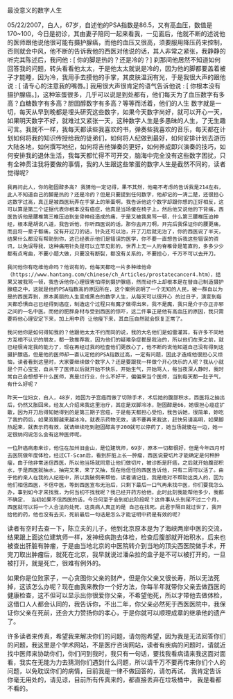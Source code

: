 最没意义的数字人生

   05/22/2007，白人，67岁，自述他的PSA指数是86.5，又有高血压，数值是170~100，今日是初诊，其由妻子陪同一起来看我，一见面后，他就不断的述说他的医师跟他说他很可能有摄护腺癌，而他的血压又很高，须要服用降压药来控制，否则就会中风，他不断的告诉我他的西医对他说的话，其人非常之紧张，我静静的听完其陈述后，我问他 : [ 你的脚是热的？还是冷的？] 刹那间他居然不知道如何回答我的问题，转头看看他太太，于是他太太就说是冷的，因为他的脚都要盖着被子才能睡，因为冷，我用手去摸他的手掌，其皮肤温润有光，于是我很大声的跟他说 : [ 请专心的注意我的嘴唇。] 我用很大声很肯定的语气告诉他说 : [ 你根本没有摄护腺癌。]，这种笨蛋很多，几乎可以说是到处都有，他们每天为了血压数字有多高？血糖数字有多高？胆固醇数字有多高？等等而活着，他们的人生 数字就是一切，每天从早到晚都是埋头研究这些数字，如果今天数字尚好，就可以开心一天，如果明天数字不好，就难过又紧张一天，这种数字人生是多愚昧的人生，了无生趣可言。我就不一样，我每天都读些我喜欢的书，弹奏些我喜欢的音乐，每天都在计划如何将我的知识传授给我的徒弟们，如何将人纪做到最好，如何安排计划去游历大陆各地，如何撰写地纪，如何将吉他弹奏的更好，如何养成即兴演奏的技巧，如何安排我的退休生活，我每天都忙得不可开交，脑海中完全没有这些数字困扰，只有全神贯注我将要做的事情，我的人生跟这些笨蛋的数字人生是截然不同的，读者觉得呢?

    我再问此人，你的胆固醇多高? 我猜他一定记得，果不其然，他毫不考虑的告诉我是214左右，此人不知道自己的脚是热的？还是冷的？但是只要提到任何数字，他却记的一清二楚，还很担心这数字过高，真正是被西医玩弄在手掌上的笨蛋啊，我告诉他这个数字却跟你想的正好相反，这可以算是第二个证据代表你根本没有癌症，他真是当场傻在椅子上，然后他又说他的下背痛，西医告诉他是腰椎第三椎压迫到坐骨神经造成的痛，于是又被我臭骂一顿，什么第三腰椎压迫神经，根本是胡说八道，我告诉他，你听西医说的话，那你去开刀啊，开完后我保证你的腰更痛，而且将一辈子都痛，没有开过刀的话，针灸还可以治，开了刀后就无治了，你的西医说了半天，结果什么都没有帮助到你，这已经表示他们是错误的医学，你不要一直想告诉我这些错误的资讯，以免误导我，这种痛用针灸是可以立竿见影的，世界上无一人的脊椎骨是笔直的，多多少少都有点弯曲，不要小题大做，只要没有断裂，都没有关系的，不要担心，千万不可以去开刀。

    我问他你有吃维他命吗？他说有的，他每天都吃一片多种维他命（https://www.hantang.com/chinese/ch_Articles/prostatecancer4.htm），结果又被我骂一顿，我告诉他你心理很害怕得到摄护腺癌，然而动作上却根本是在替自己制造摄护腺癌之中，这就是他的PSA指数高的原因所在，这个案例说明了一个无知的人民，被一群自以为是的西医弄到，原本美丽的人生变成黑白的数字人生，从每天可以很开心 的过日子，演变到每天都恐惧自己已经得到癌症，制造这个过程只有魔才做得出来，我不是魔，我只是介于亦正亦邪之间的一名中医。而他的肥胖身材与受到西医的惊吓，这二件事正是他有高血压的原因，我只需要将他心理安定下来，加上用中药 让他瘦下来，其血压自然就会恢复正常了。

    我问他你是如何得知我的？他跟他太太不约而同的说，我的大名他们是如雷灌耳，有许多不同地方互相不认识的朋友，都一致推荐我，因为他们的疑难杂症都是我治的，所以他们在来之前，就已经很肯定我的能力了，现在再经过我的检查他们更放心了，他不断的说他知道自己没有得到这摄护腺癌，但是他的医师却一直认定他的PSA指数过高，一定有问题，因此才造成他很担心又烦恼，读者看到这里时，大家要继续做个数字人？还是要跟我一样做个开心快乐的人呢？我从小就是个开心宝宝，自从干了医师以后就开始不快乐，开始生气，开始骂人，每当夜深人静时，我时常自己会想想干什么医师，真是烂行业，什么不好干，偏偏来当个医师，当到每天都一肚子气，有什么好呢？

    昨天一位妇女，白人，48岁，她因为子宫癌而做了切除手术，术后她的腹部积水，西医将之抽出后，仍然又胀回来，经友人介绍来我这里治疗，其症是双脚冷冰，胆固醇是66，她很担心癌症扩散，因为开刀后得知她得到的是第三期子宫癌，于是每天都担心受怕，我告诉她，很简单，妳吃了我的药后，如果双脚越来越冰冷，就表示药物无效，请不要再来我这，赶快另请高明，如果脚热起来，就表示药有效，就请继续吃到胆固醇高于200就可以停药了，她当场就傻在一边，她一定很纳闷说怎么会有这种医师呢。

    一位肝癌病患来诊，他住在加州旧金山，是位建筑师，69岁，原本一切都很好，但是今年四月时去医院做年度体检，经过CT-Scan后，看到肝脏上长一肿瘤，西医说要切片才能确定是何种肿瘤，由于他非常迷信西医，所以他当场就同意让他们做切片，被诊断是肝癌，之后就开始腹部积水，于是西医就抽水，抽完又来，来了又抽，现在他信任的西医告诉他，只有二周可以活了。由于他的亲人在我的人纪班中，所以我破例来帮他，读者请记住，我是绝对不帮助这类人的，因为他们相信西医，不信中医，等到西医宣布无治后，只剩下最后一口气再来找中医，你们要我怎么办，事到如今才来找我，为何当初不找我呢？我已经开药方给他，此时此刻我能帮他多少，我都不确定， 当初如果不信西医的话，今日何至于会到如此阶段呢？这件事从头到尾不过二个月，西医就可以将一个人合法的处死，这类病人真正的是 自己在找死。此君于隔日就过世了，我开给他的药，他也没有去买，死前最后一句话是怎么才能证明中药是有效的呢?

   读者有空时去查一下，陈立夫的儿子，他到北京原本是为了海峡两岸中医的交流，结果跟上面这位建筑师一样，发神经病跑去体检，检查后腹部就开始积水，后来也被查出肝脏有肿瘤，于是由当地北京的中医院转介到当地的顶尖西医院做手术，开完刀取出肿瘤后，就死在北京，我早就说过潘朵拉的盒子是不可以被打开的，一旦被打开，就是死亡，很难有例外的。

   如果你是位败家子，一心贪图你父亲的财产，但是你父亲又很长寿，所以无法死掉，这该怎么办呢？现在由我来教你一个好方法，你每半年就带你父亲去做西医的健康检查，这不但可以显示出你很爱你父亲，不希望他死，所以才带他去做体检，这借口人人都会认同的，我告诉你，不出二年，你父亲必然死于西医医院中，我保证你父亲在死前，还会大力赞扬你的孝心，于是你就可以顺理成章的继承他的遗产了。

   许多读者来传真，希望我来解决你们的问题，请勿抱希望，因为我是无法回答你们的问题，我这里是个学术网站，不是医疗咨询网站，读者有疾病的问题时，请就近找中医师来协助你们，你们问到我时，我只有一句话，要找我看病请来我这面对面看，我实在无能为力去猜测你们遇到什么问题，所以请千万不要再传来你们个人的问题，以免耽误你们的病情，目前我是一律不做回答的，请勿再试， 我肯定告诉你毫无用处的，请见谅，目前所有传真来的，都直接丢弃在垃圾桶中， 我是看都不看的。